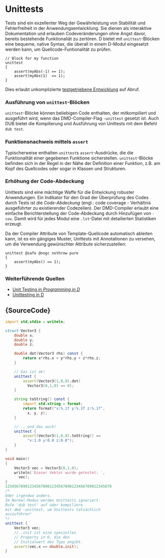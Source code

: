 # Unittests

Tests sind ein exzellenter Weg der Gewährleistung von Stabilität 
und Fehlerfreiheit in der Anwendungsentwicklung. Sie dienen als 
interaktive Dokumentation und erlauben Codeveränderungen ohne 
Angst davor, bereits bestehende Funktionaliät zu zertören. 
D bietet mit `unittest`-Blöcken eine bequeme, native Syntax, die 
überall in einem D-Modul eingesetzt werden kann, um 
Quellcode-Funtionalität zu prüfen.

    // Block for my function
    unittest
    {
        assert(myAbs(-1) == 1);
        assert(myAbs(1)  == 1);
    }

Dies erlaubt unkomplizierte [testgetriebene Entwicklung](https://en.wikipedia.org/wiki/Test-driven_development)
auf Abruf.

### Ausführung von `unittest`-Blöcken

`unittest`-Blöcke können beliebigen Code enthalten, der 
mitkompiliert und ausgeführt wird, wenn das DMD-Compiler-Flag
`-unittest` gesetzt ist. Auch DUB bietet die Kompilierung und
Ausführung von Unittests mit dem Befehl `dub test`.

### Funktionsnachweis mittels `assert`

Typischerweise enthalten `unittest`s `assert`-Ausdrücke, die
die Funktionalität einer gegebenen Funktione sicherstellen.
`unittest`-Blöcke befinden sich in der Regel in der Nähe der 
Definition einer Funktion, z.B. am Kopf des Quellcodes oder 
sogar in Klassen und Strukturen.

### Erhöhung der Code-Abdeckung

Unittests sind eine mächtige Waffe für die Entwickung robuster
Anwendungen. Ein Indikator für den Grad der Überprüfung des Codes
durch Tests ist die _Code-Abdeckung_ (engl.: code coverage - 
Verhältnis ausgeführter zu  existierender Codezeilen). 
Der DMD-Compiler erlaubt eine einfache Berichterstellung der 
Code-Abdeckung durch Hinzufügen von `-cov`. Damit wird für jedes 
Modul eine `.lst`-Datei mit detailierten Statistiken erzeugt.

Da der Compiler Attribute von Template-Quellcode automatisch 
ableiten kann, ist es ein gängiges Muster, Unittests mit 
Annotationen zu versehen, um die Verwendung gewünschter Attribute 
sicherzustellen:

    unittest @safe @nogc nothrow pure
    {
        assert(myAbs() == 1);
    }

### Weiterführende Quellen

- [Unit Testing in _Programming in D_](http://ddili.org/ders/d.en/unit_testing.html)
- [Unittesting in D](https://dlang.org/spec/unittest.html)

## {SourceCode}

```d
import std.stdio : writeln;

struct Vector3 {
    double x;
    double y;
    double z;

    double dot(Vector3 rhs) const {
        return x*rhs.x + y*rhs.y + z*rhs.z;
    }

    // Das ist ok!
    unittest {
        assert(Vector3(1,0,0).dot(
          Vector3(0,1,0) == 0);
    }

    string toString() const {
        import std.string : format;
        return format("x:%.1f y:%.1f z:%.1f",
          x, y, z);
    }

    // .. und das auch!
    unittest {
        assert(Vector3(1,0,0).toString() ==
          "x:1.0 y:0.0 z:0.0");
    }
}

void main()
{
    Vector3 vec = Vector3(0,1,0);
    writeln(`Dieser Vektor wurde getestet: `,
      vec);
}
123456789012345678901234567890123456789012345678
/*
Oder irgendwo anders.
Im Normal-Modus werden Unittests ignoriert.
Rufe 'dub test' auf oder kompiliere
mit dmd -unittest, um Unittests tatsächlich
auszuführen"
*/
unittest {
    Vector3 vec;
    // .init ist eine spezielles 
    // Property in D, die den
    // Initialwert des Typs angibt.
    assert(vec.x == double.init);
}
```
